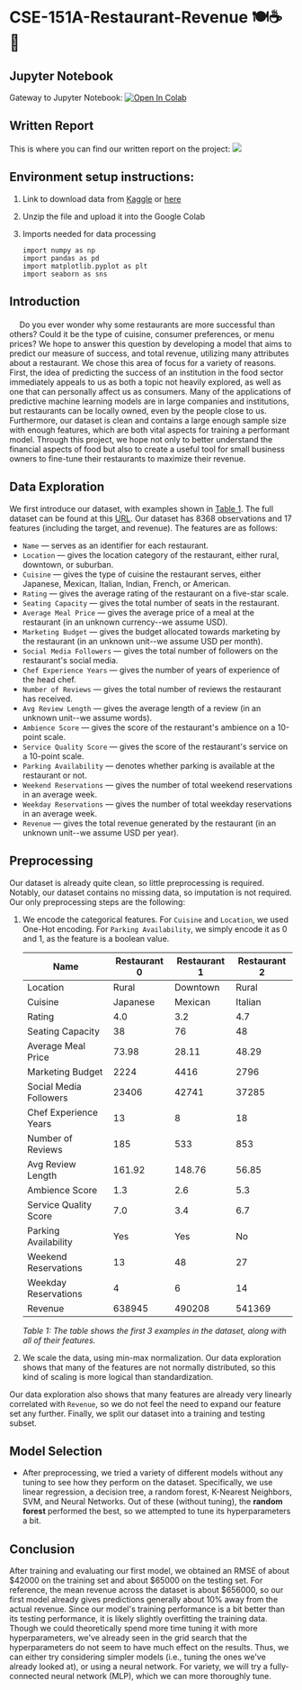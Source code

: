 # CSE-151A-Restaurant-Revenue    🍽☕️🍻

## Jupyter Notebook
Gateway to Jupyter Notebook:
<a target="_blank" href="https://colab.research.google.com/github/Viridian01/CSE-151A-Restaurant-Revenue/blob/milestone4/main.ipynb">
  <img src="https://colab.research.google.com/assets/colab-badge.svg" alt="Open In Colab"/>
</a>

## Written Report
This is where you can find our written report on the project:
<a target="_blank" href="">
   <img src="https://img.shields.io/badge/Download%20as%20PDF-EF3939?style=flat&logo=adobeacrobatreader&logoColor=white&color=black&labelColor=ec1c24">
</a>

## Environment setup instructions:
1. Link to download data from [Kaggle](https://www.kaggle.com/datasets/anthonytherrien/restaurant-revenue-prediction-dataset) or [here](data/restaurant_data.csv)
2. Unzip the file and upload it into the Google Colab
3. Imports needed for data processing

   ```
   import numpy as np
   import pandas as pd
   import matplotlib.pyplot as plt
   import seaborn as sns
   ```

## Introduction
<p style="margin-top: 20px;">&emsp; Do you ever wonder why some restaurants are more successful than others? Could it be the type of cuisine, consumer preferences, or menu prices? We hope to answer this question by developing a model that aims to predict our measure of success, and total revenue, utilizing many attributes about a restaurant. We chose this area of focus for a variety of reasons. First, the idea of predicting the success of an institution in the food sector immediately appeals to us as both a topic not heavily explored, as well as one that can personally affect us as consumers. Many of the applications of predictive machine learning models are in large companies and institutions, but restaurants can be locally owned, even by the people close to us. Furthermore, our dataset is clean and contains a large enough sample size with enough features, which are both vital aspects for training a performant model. Through this project, we hope not only to better understand the financial aspects of food but also to create a useful tool for small business owners to fine-tune their restaurants to maximize their revenue.</p>

## Data Exploration
We first introduce our dataset, with examples shown in [Table 1](#preprocessing). The full dataset can be found at this [URL](https://colab.research.google.com/github/Viridian01/CSE-151A-Restaurant-Revenue/blob/milestone4/main.ipynb). Our dataset has 8368 observations and 17 features (including the target, and revenue). The features are as follows:
   - `Name` — serves as an identifier for each restaurant.
   - `Location` — gives the location category of the restaurant, either rural, downtown, or suburban.
   - `Cuisine` — gives the type of cuisine the restaurant serves, either Japanese, Mexican, Italian, Indian, French, or American.
   - `Rating` — gives the average rating of the restaurant on a five-star scale.
   - `Seating Capacity` — gives the total number of seats in the restaurant.
   - `Average Meal Price` — gives the average price of a meal at the restaurant (in an unknown currency--we assume USD).
   - `Marketing Budget` — gives the budget allocated towards marketing by the restaurant (in an unknown unit--we assume USD per month).
   - `Social Media Followers` — gives the total number of followers on the restaurant's social media.
   - `Chef Experience Years` — gives the number of years of experience of the head chef.
   - `Number of Reviews` — gives the total number of reviews the restaurant has received.
   - `Avg Review Length` — gives the average length of a review (in an unknown unit--we assume words).
   - `Ambience Score` — gives the score of the restaurant's ambience on a 10-point scale.
   - `Service Quality Score` — gives the score of the restaurant's service on a 10-point scale.
   - `Parking Availability` — denotes whether parking is available at the restaurant or not.
   - `Weekend Reservations` — gives the number of total weekend reservations in an average week.
   - `Weekday Reservations` — gives the number of total weekday reservations in an average week.
   - `Revenue` — gives the total revenue generated by the restaurant (in an unknown unit--we assume USD per year).


## Preprocessing
Our dataset is already quite clean, so little preprocessing is required. Notably, our dataset contains no missing data, so imputation is not required. Our only preprocessing steps are the following:
   1. We encode the categorical features. For `Cuisine` and `Location`, we used One-Hot encoding. For `Parking Availability`, we simply encode it as 0 and 1, as the feature is a boolean value.

      | Name                      | Restaurant 0 | Restaurant 1 | Restaurant 2 |
      |---------------------------|--------------|--------------|--------------|
      | Location                  | Rural        | Downtown     | Rural        |
      | Cuisine                   | Japanese     | Mexican      | Italian      |
      | Rating                    | 4.0          | 3.2          | 4.7          |
      | Seating Capacity          | 38           | 76           | 48           |
      | Average Meal Price        | 73.98        | 28.11        | 48.29        |
      | Marketing Budget          | 2224         | 4416         | 2796         |
      | Social Media Followers    | 23406        | 42741        | 37285        |
      | Chef Experience Years     | 13           | 8            | 18           |
      | Number of Reviews         | 185          | 533          | 853          |
      | Avg Review Length         | 161.92       | 148.76       | 56.85        |
      | Ambience Score            | 1.3          | 2.6          | 5.3          |
      | Service Quality Score     | 7.0          | 3.4          | 6.7          |
      | Parking Availability      | Yes          | Yes          | No           |
      | Weekend Reservations      | 13           | 48           | 27           |
      | Weekday Reservations      | 4            | 6            | 14           |
      | Revenue                   | 638945       | 490208       | 541369       |
      
      _Table 1: The table shows the first 3 examples in the dataset, along with all of their features._

   2. We scale the data, using min-max normalization. Our data exploration shows that many of the features are not normally distributed, so this kind of scaling is more logical than standardization.

Our data exploration also shows that many features are already very linearly correlated with `Revenue`, so we do not feel the need to expand our feature set any further. Finally, we split our dataset into a training and testing subset.
 
## Model Selection
- After preprocessing, we tried a variety of different models without any tuning to see how they perform on the dataset. Specifically, we use linear regression, a decision tree, a random forest, K-Nearest Neighbors, SVM, and Neural Networks. Out of these (without tuning), the **random forest** performed the best, so we attempted to tune its hyperparameters a bit.

## Conclusion
After training and evaluating our first model, we obtained an RMSE of about \$42000 on the training set and about \$65000 on the testing set. For reference, the mean revenue across the dataset is about \$656000, so our first model already gives predictions generally about 10% away from the actual revenue. Since our model's training performance is a bit better than its testing performance, it is likely slightly overfitting the training data. Though we could theoretically spend more time tuning it with more hyperparameters, we've already seen in the grid search that the hyperparameters do not seem to have much effect on the results. Thus, we can either try considering simpler models (i.e., tuning the ones we've already looked at), or using a neural network. For variety, we will try a fully-connected neural network (MLP), which we can more thoroughly tune.
